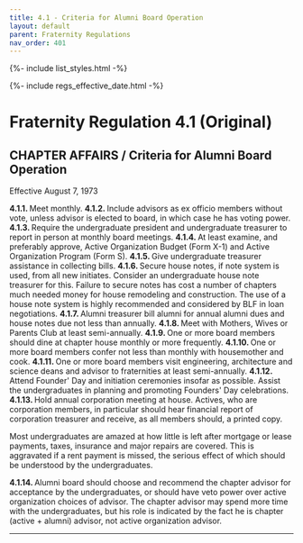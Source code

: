 ```yaml
---
title: 4.1 - Criteria for Alumni Board Operation
layout: default
parent: Fraternity Regulations
nav_order: 401
---
```


{%- include list_styles.html -%}

{%- include regs_effective_date.html -%}

# Fraternity Regulation 4.1 (Original)

## CHAPTER AFFAIRS / Criteria for Alumni Board Operation

Effective August 7, 1973

<strong>
4.1.1.
</strong>
Meet monthly.

<strong>
4.1.2.
</strong>
Include advisors as ex officio members without vote, unless
advisor is elected to board, in which case he has voting power.

<strong>
4.1.3.
</strong>
Require the undergraduate president and undergraduate treasurer
to report in person at monthly board meetings.

<strong>
4.1.4.
</strong>
At least examine, and preferably approve, Active Organization
Budget (Form X-1) and Active Organization Program (Form S).

<strong>
4.1.5.
</strong>
Give undergraduate treasurer assistance in collecting bills.

<strong>
4.1.6.
</strong>
Secure house notes, if note system is used, from all new
initiates.  Consider an undergraduate house note treasurer for
this.  Failure to secure notes has cost a number of chapters much
needed money for house remodeling and construction.  The use of a
house note system is highly recommended and considered by BLF in
loan negotiations.

<strong>
4.1.7.
</strong>
Alumni treasurer bill alumni for annual alumni dues and house
notes due not less than annually.

<strong>
4.1.8.
</strong>
Meet with Mothers, Wives or Parents Club at least semi-annually.

<strong>
4.1.9.
</strong>
One or more board members should dine at chapter house monthly or
more frequently.

<strong>
4.1.10.
</strong>
One or more board members confer not less than monthly with
housemother and cook.

<strong>
4.1.11.
</strong>
One or more board members visit engineering, architecture and
science deans and advisor to fraternities at least semi-annually.

<strong>
4.1.12.
</strong>
Attend Founder' Day and initiation ceremonies insofar as
possible.  Assist the undergraduates in planning and promoting
Founders' Day celebrations. 

<strong>
4.1.13.
</strong>
Hold annual corporation meeting at house.  Actives, who are
corporation members, in particular should hear financial report
of corporation treasurer and receive, as all members should, a
printed copy.

Most undergraduates are amazed at how little is left after
mortgage or lease payments, taxes, insurance and major repairs
are covered.  This is aggravated if a rent payment is missed, the
serious effect of which should be understood by the
undergraduates.

<strong>
4.1.14.
</strong>
Alumni board should choose and recommend the chapter advisor for
acceptance by the undergraduates, or should have veto power over
active organization choices of advisor.  The chapter advisor may
spend more time with the undergraduates, but his role is
indicated by the fact he is chapter (active + alumni) advisor,
not active organization advisor.

---

